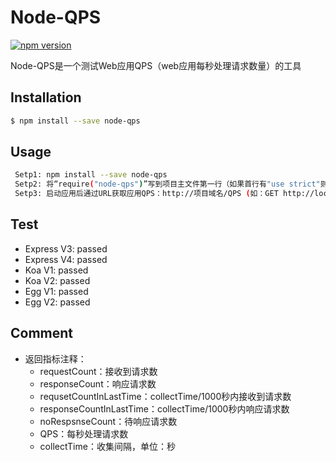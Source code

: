 # Node-QPS

[![npm version](https://img.shields.io/badge/npm-1.1.0-red.svg)](https://www.npmjs.com/package/node-qps)

Node-QPS是一个测试Web应用QPS（web应用每秒处理请求数量）的工具

## Installation

```bash
$ npm install --save node-qps
```

## Usage

```bash
 Setp1: npm install --save node-qps
 Setp2: 将“require("node-qps")”写到项目主文件第一行（如果首行有"use strict"则写到"use strict"下一行）
 Setp3: 启动应用后通过URL获取应用QPS：http://项目域名/QPS (如：GET http://localhost:3000/QPS)
```

## Test
 - Express V3: passed
 - Express V4: passed
 - Koa V1: passed
 - Koa V2: passed
 - Egg V1: passed
 - Egg V2: passed

## Comment
 + 返回指标注释：
     * requestCount：接收到请求数
     * responseCount：响应请求数
     * requsetCountInLastTime：collectTime/1000秒内接收到请求数
     * responseCountInLastTime：collectTime/1000秒内响应请求数
     * noRespsnseCount：待响应请求数
     * QPS：每秒处理请求数
     * collectTime：收集间隔，单位：秒